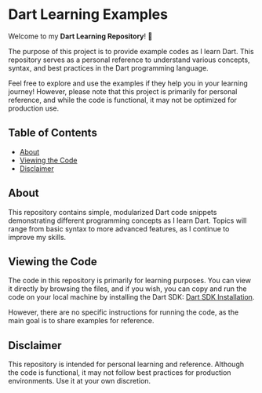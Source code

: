 # Dart Learning Examples

Welcome to my **Dart Learning Repository**! 🎯

The purpose of this project is to provide example codes as I learn Dart. This repository serves as a personal reference to understand various concepts, syntax, and best practices in the Dart programming language.

Feel free to explore and use the examples if they help you in your learning journey! However, please note that this project is primarily for personal reference, and while the code is functional, it may not be optimized for production use.

## Table of Contents
- [About](#about)
- [Viewing the Code](#viewing-the-code)
- [Disclaimer](#disclaimer)

## About

This repository contains simple, modularized Dart code snippets demonstrating different programming concepts as I learn Dart. Topics will range from basic syntax to more advanced features, as I continue to improve my skills.

## Viewing the Code

The code in this repository is primarily for learning purposes. You can view it directly by browsing the files, and if you wish, you can copy and run the code on your local machine by installing the Dart SDK: [Dart SDK Installation](https://dart.dev/get-dart).

However, there are no specific instructions for running the code, as the main goal is to share examples for reference.

## Disclaimer

This repository is intended for personal learning and reference. Although the code is functional, it may not follow best practices for production environments. Use it at your own discretion.

